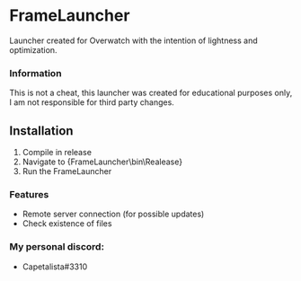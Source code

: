 # FrameLauncher
Launcher created for Overwatch with the intention of lightness and optimization.

### Information
This is not a cheat, this launcher was created for educational purposes only, I am not responsible for third party changes.

## Installation
1. Compile in release
2. Navigate to {FrameLauncher\bin\Realease\}
3. Run the FrameLauncher

### Features
- Remote server connection (for possible updates)
- Check existence of files

### My personal discord:
- Capetalista#3310

